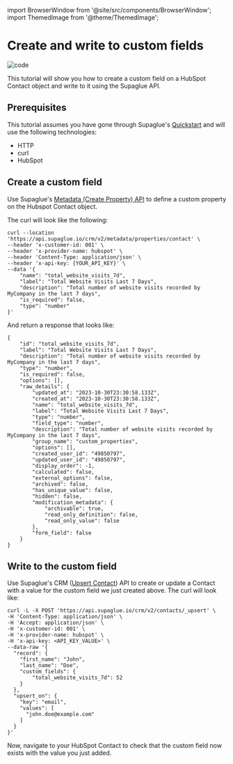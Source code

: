 import BrowserWindow from '@site/src/components/BrowserWindow';
import ThemedImage from '@theme/ThemedImage';

# Create and write to custom fields

![code](https://img.shields.io/badge/Platform%20Tutorial-0000a5)

This tutorial will show you how to create a custom field on a HubSpot Contact object and write to it using the Supaglue API.

## Prerequisites

This tutorial assumes you have gone through Supaglue's [Quickstart](../quickstart) and will use the following technologies:

- HTTP
- curl
- HubSpot

## Create a custom field

Use Supaglue's [Metadata (Create Property) API](https://docs.supaglue.com/api/v2/crm/create-property) to define a custom property on the Hubspot Contact object.

The curl will look like the following:

```shell
curl --location 'https://api.supaglue.io/crm/v2/metadata/properties/contact' \
--header 'x-customer-id: 001' \
--header 'x-provider-name: hubspot' \
--header 'Content-Type: application/json' \
--header 'x-api-key: {YOUR_API_KEY}' \
--data '{
    "name": "total_website_visits_7d",
    "label": "Total Website Visits Last 7 Days",
    "description": "Total number of website visits recorded by MyCompany in the last 7 days",
    "is_required": false,
    "type": "number"
}'
```

And return a response that looks like:

```shell
{
    "id": "total_website_visits_7d",
    "label": "Total Website Visits Last 7 Days",
    "description": "Total number of website visits recorded by MyCompany in the last 7 days",
    "type": "number",
    "is_required": false,
    "options": [],
    "raw_details": {
        "updated_at": "2023-10-30T23:30:58.133Z",
        "created_at": "2023-10-30T23:30:58.133Z",
        "name": "total_website_visits_7d",
        "label": "Total Website Visits Last 7 Days",
        "type": "number",
        "field_type": "number",
        "description": "Total number of website visits recorded by MyCompany in the last 7 days",
        "group_name": "custom_properties",
        "options": [],
        "created_user_id": "49850797",
        "updated_user_id": "49850797",
        "display_order": -1,
        "calculated": false,
        "external_options": false,
        "archived": false,
        "has_unique_value": false,
        "hidden": false,
        "modification_metadata": {
            "archivable": true,
            "read_only_definition": false,
            "read_only_value": false
        },
        "form_field": false
    }
}
```

## Write to the custom field

Use Supaglue's CRM ([Upsert Contact](https://docs.supaglue.com/api/v2/crm/upsert-contact)) API to create or update a Contact with a value for the custom field we just created above. The curl will look like:

```shell
curl -L -X POST 'https://api.supaglue.io/crm/v2/contacts/_upsert' \
-H 'Content-Type: application/json' \
-H 'Accept: application/json' \
-H 'x-customer-id: 001' \
-H 'x-provider-name: hubspot' \
-H 'x-api-key: <API_KEY_VALUE>' \
--data-raw '{
  "record": {
    "first_name": "John",
    "last_name": "Doe",
    "custom_fields": {
        "total_website_visits_7d": 52
    }
  },
  "upsert_on": {
    "key": "email",
    "values": [
      "john.doe@example.com"
    ]
  }
}'
```

Now, navigate to your HubSpot Contact to check that the custom field now exists with the value you just added.
